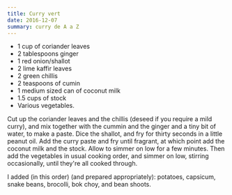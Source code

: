 ```yaml
---
title: Curry vert
date: 2016-12-07
summary: curry de A a Z
---
```


* 1 cup of coriander leaves
* 2 tablespoons ginger
* 1 red onion/shallot
* 2 lime kaffir leaves
* 2 green chillis
* 2 teaspoons of cumin
* 1 medium sized can of coconut milk
* 1.5 cups of stock
* Various vegetables.


Cut up the coriander leaves and the chillis (deseed if you require a mild curry), and mix together with the cummin and the ginger and a tiny bit of water, to make a paste. Dice the shallot, and fry for thirty seconds in a little peanut oil. Add the curry paste and fry until fragrant, at which point add the coconut milk and the stock. Allow to simmer on low for a few minutes. Then add the vegetables in usual cooking order, and simmer on low, stirring occasionally, until they're all cooked through.

I added (in this order) (and prepared appropriately): potatoes, capsicum, snake beans, brocolli, bok choy, and bean shoots.

